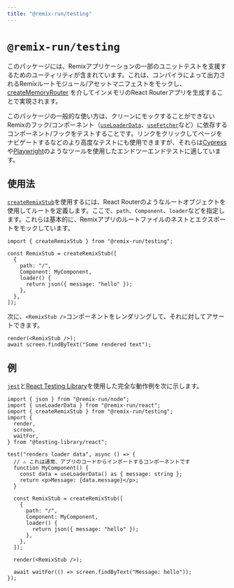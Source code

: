 ```yaml
---
title: "@remix-run/testing"
---
```


# `@remix-run/testing`

このパッケージには、Remixアプリケーションの一部のユニットテストを支援するためのユーティリティが含まれています。これは、コンパイラによって出力されるRemixルートモジュール/アセットマニフェストをモックし、[createMemoryRouter][create-memory-router] を介してインメモリのReact Routerアプリを生成することで実現されます。

このパッケージの一般的な使い方は、クリーンにモックすることができないRemixのフック/コンポーネント（[`useLoaderData`][use-loader-data]、[`useFetcher`][use-fetcher]など）に依存するコンポーネント/フックをテストすることです。リンクをクリックしてページをナビゲートするなどのより高度なテストにも使用できますが、それらは[Cypress][cypress]や[Playwright][playwright]のようなツールを使用したエンドツーエンドテストに適しています。

## 使用法

[`createRemixStub`][create-remix-stub]を使用するには、React Routerのようなルートオブジェクトを使用してルートを定義します。ここで、`path`、`Component`、`loader`などを指定します。これらは基本的に、Remixアプリのルートファイルのネストとエクスポートをモックしています。

```tsx
import { createRemixStub } from "@remix-run/testing";

const RemixStub = createRemixStub([
  {
    path: "/",
    Component: MyComponent,
    loader() {
      return json({ message: "hello" });
    },
  },
]);
```

次に、`<RemixStub />`コンポーネントをレンダリングして、それに対してアサートできます。

```tsx
render(<RemixStub />);
await screen.findByText("Some rendered text");
```

## 例

[`jest`][jest]と[React Testing Library][rtl]を使用した完全な動作例を次に示します。

```tsx
import { json } from "@remix-run/node";
import { useLoaderData } from "@remix-run/react";
import { createRemixStub } from "@remix-run/testing";
import {
  render,
  screen,
  waitFor,
} from "@testing-library/react";

test("renders loader data", async () => {
  // ⚠️ これは通常、アプリのコードからインポートするコンポーネントです
  function MyComponent() {
    const data = useLoaderData() as { message: string };
    return <p>Message: {data.message}</p>;
  }

  const RemixStub = createRemixStub([
    {
      path: "/",
      Component: MyComponent,
      loader() {
        return json({ message: "hello" });
      },
    },
  ]);

  render(<RemixStub />);

  await waitFor(() => screen.findByText("Message: hello"));
});
```

[create-memory-router]: https://reactrouter.com/v6/routers/create-memory-router
[use-loader-data]: ../hooks/use-loader-data
[use-fetcher]: ../hooks/use-fetcher
[cypress]: https://www.cypress.io
[playwright]: https://playwright.dev
[create-remix-stub]: ../utils/create-remix-stub
[jest]: https://jestjs.io
[rtl]: https://testing-library.com/docs/react-testing-library/intro
